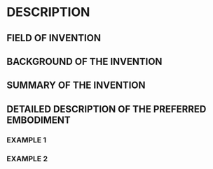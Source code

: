 # DESCRIPTION

## FIELD OF INVENTION

## BACKGROUND OF THE INVENTION

## SUMMARY OF THE INVENTION

## DETAILED DESCRIPTION OF THE PREFERRED EMBODIMENT

### EXAMPLE 1

### EXAMPLE 2

